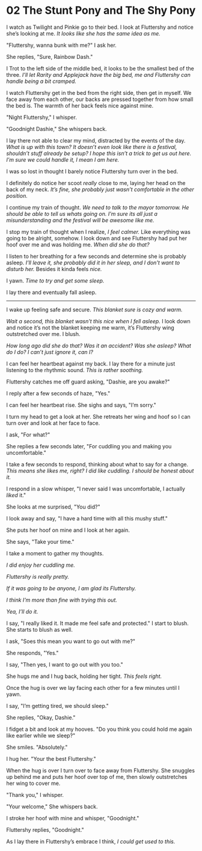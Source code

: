 # 02 The Stunt Pony and The Shy Pony

I watch as Twilight and Pinkie go to their bed. I look at Fluttershy and notice she’s looking at me. *It looks like she has the same idea as me.*

"Fluttershy, wanna bunk with me?" I ask her.

She replies, "Sure, Rainbow Dash."

I Trot to the left side of the middle bed, it looks to be the smallest bed of the three. *I’ll let Rarity and Applejack have the big bed, me and Fluttershy can handle being a bit cramped.*

I watch Fluttershy get in the bed from the right side, then get in myself. We face away from each other, our backs are pressed together from how small the bed is. The warmth of her back feels nice against mine.

"Night Fluttershy," I whisper.

"Goodnight Dashie," She whispers back.

I lay there not able to clear my mind, distracted by the events of the day. *What is up with this town? It doesn’t even look like there is a festival, shouldn’t stuff already be setup? I hope this isn’t a trick to get us out here. I’m sure we could handle it, I mean I am here.*

I was so lost in thought I barely notice Fluttershy turn over in the bed.

I definitely do notice her scoot *really* close to me, laying her head on the back of my neck. *It’s fine, she probably just wasn’t comfortable in the other position.*

I continue my train of thought. *We need to talk to the mayor tomorrow. He should be able to tell us whats going on. I’m sure its all just a misunderstanding and the festival will be awesome like me.*

I stop my train of thought when I realize, *I feel calmer.* Like everything was going to be alright, somehow. I look down and see Fluttershy had put her hoof over me and was holding me. *When did she do that?*

I listen to her breathing for a few seconds and determine she is probably asleep. *I’ll leave it, she probably did it in her sleep, and I don’t want to disturb her.* Besides it kinda feels *nice.*

I yawn. *Time to try and get some sleep.*

I lay there and eventually fall asleep.

***

I wake up feeling safe and secure. *This blanket sure is cozy and warm.*

*Wait a second, this blanket wasn’t this nice when I fell asleep.* I look down and notice it’s not the blanket keeping me warm, it’s Fluttershy wing outstretched over me. I blush.

*How long ago did she do that? Was it an accident? Was she asleep? What do I do? I can’t just ignore it, can I?*

I can feel her heartbeat against my back. I lay there for a minute just listening to the rhythmic sound. *This is rather soothing.*

Fluttershy catches me off guard asking, "Dashie, are you awake?"

I reply after a few seconds of haze, "Yes."

I can feel her heartbeat rise. She sighs and says, "I’m sorry."

I turn my head to get a look at her. She retreats her wing and hoof so I can turn over and look at her face to face.

I ask, "For what?"

She replies a few seconds later, "For cuddling you and making you uncomfortable."

I take a few seconds to respond, thinking about what to say for a change. *This means she likes me, right? I did like cuddling. I should be honest about it.*

I respond in a slow whisper, "I never said I was uncomfortable, I actually *liked* it."

She looks at me surprised, "You did?"

I look away and say, "I have a hard time with all this mushy stuff."

She puts her hoof on mine and I look at her again.

She says, "Take your time."

I take a moment to gather my thoughts.

*I did enjoy her cuddling me.*

*Fluttershy is really pretty.*

*If it was going to be anyone, I am glad its Fluttershy.*

*I think I’m more than fine with trying this out.*

*Yea, I’ll do it.*

I say, "I really liked it. It made me feel safe and protected." I start to blush. She starts to blush as well.

I ask, "Soes this mean you want to go out with me?"

She responds, "Yes."

I say, "Then yes, I want to go out with you too."

She hugs me and I hug back, holding her tight. *This feels right.*

Once the hug is over we lay facing each other for a few minutes until I yawn.

I say, "I’m getting tired, we should sleep."

She replies, "Okay, Dashie."

I fidget a bit and look at my hooves. "Do you think you could hold me again like earlier while we sleep?"

She smiles. "Absolutely."

I hug her. "Your the best Fluttershy."

When the hug is over I turn over to face away from Fluttershy. She snuggles up behind me and puts her hoof over top of me, then slowly outstretches her wing to cover me.

"Thank you," I whisper.

"Your welcome," She whispers back.

I stroke her hoof with mine and whisper, "Goodnight."

Fluttershy replies, "Goodnight."

As I lay there in Fluttershy’s embrace I think, *I could get used to this.*
